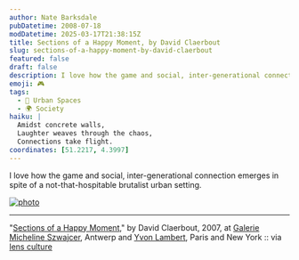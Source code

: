 ```yaml
---
author: Nate Barksdale
pubDatetime: 2008-07-18
modDatetime: 2025-03-17T21:38:15Z
title: Sections of a Happy Moment, by David Claerbout
slug: sections-of-a-happy-moment-by-david-claerbout
featured: false
draft: false
description: I love how the game and social, inter-generational connection emerges in spite of a not-that-hospitable brutalist urban setting.
emoji: 🎮
tags:
  - 🌆 Urban Spaces
  - 🌍 Society
haiku: |
  Amidst concrete walls,  
  Laughter weaves through the chaos,  
  Connections take flight.
coordinates: [51.2217, 4.3997]
---
```


I love how the game and social, inter-generational connection emerges in spite of a not-that-hospitable brutalist urban setting.

[![photo](http://www.culture-making.com/media/photoespana_7.jpg)](http://www.lensculture.com/photoespana.html)

---

"[Sections of a Happy Moment](http://web.archive.org/web/20130223053727/http://www.lensculture.com/photoespana.html)," by David Claerbout, 2007, at [Galerie Micheline Szwajcer](http://www.gms.be/index.php?content=artist_detail&id_artist=12), Antwerp and [Yvon Lambert](https://www.google.com/search?q=%22Yvon%20Lambert%22%20yvon-lambert.com), Paris and New York :: via [lens culture](http://web.archive.org/web/20130223053727/http://www.lensculture.com/photoespana.html)

